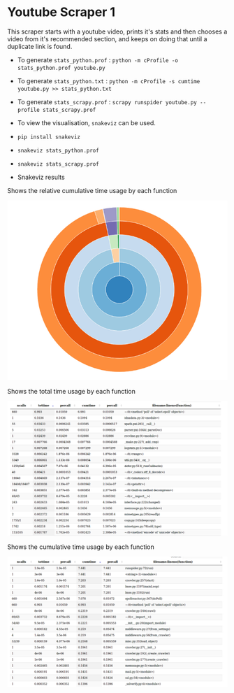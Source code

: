 # Youtube Scraper 1

This scraper starts with a youtube video, prints it's stats and then chooses a video from it's recommended section, and keeps on doing that until a duplicate link is found.



* To generate `stats_python.prof` : `python -m cProfile -o stats_python.prof youtube.py`

* To generate `stats_python.txt` : `python -m cProfile -s cumtime youtube.py >> stats_python.txt`

* To generate `stats_scrapy.prof` : `scrapy runspider youtube.py --profile stats_scrapy.prof`

* To view the visualisation, `snakeviz` can be used.

 * `pip install snakeviz`

 * `snakeviz stats_python.prof`
 
 * `snakeviz stats_scrapy.prof`


* Snakeviz results

Shows the relative cumulative time usage by each function

![Sunburst](https://github.com/Parth-Vader/ScrapyBenchmark/blob/master/profile/Scraper1/images/Sunburst.png?raw=true "Shows the relative cumulative time usage by each function")

Shows the total time usage by each function

![Tottime](https://github.com/Parth-Vader/ScrapyBenchmark/blob/master/profile/Scraper1/images/tottime.png?raw=true "Shows the total time usage by each function")

Shows the cumulative time usage by each function

![Cumtime](https://github.com/Parth-Vader/ScrapyBenchmark/blob/master/profile/Scraper1/images/cumtime.png?raw=true "Shows the cumulative time usage by each function")
